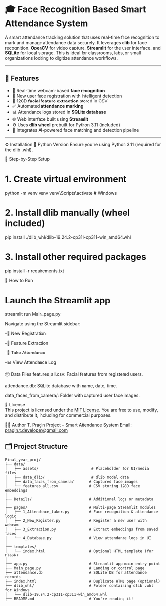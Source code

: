 # 🎓 Face Recognition Based Smart Attendance System

A smart attendance tracking solution that uses real-time face recognition to mark and manage attendance data securely. It leverages **dlib** for face recognition, **OpenCV** for video capture, **Streamlit** for the user interface, and **SQLite** for local storage. This is ideal for classrooms, labs, or small organizations looking to digitize attendance workflows.

---

## 📌 Features

- 📸 Real-time webcam-based **face recognition**
- 🧍 New user face registration with intelligent detection
- 🧠 128D **facial feature extraction** stored in CSV
- ✅ Automated **attendance marking**
- 📊 Attendance logs stored in **SQLite database**
- 🌐 Web interface built using **Streamlit**
- ⚙️ Uses **dlib wheel** prebuilt for Python 3.11 (included)
- 🤖 Integrates AI-powered face matching and detection pipeline

---
⚙️ Installation
🐍 Python Version
Ensure you're using Python 3.11 (required for the dlib .whl).

🔧 Step-by-Step Setup

# 1. Create virtual environment
python -m venv venv
venv\Scripts\activate          # Windows

# 2. Install dlib manually (wheel included)
pip install ./dlib_whl/dlib-19.24.2-cp311-cp311-win_amd64.whl

# 3. Install other required packages
pip install -r requirements.txt

🚀 How to Run

# Launch the Streamlit app
streamlit run Main_page.py

Navigate using the Streamlit sidebar:

-🧍 New Registration

-🧠 Feature Extraction

-📸 Take Attendance

-📊 View Attendance Log

📦 Data Files
features_all.csv: Facial features from registered users.

attendance.db: SQLite database with name, date, time.

data_faces_from_camera/: Folder with captured user face images.

📜 License  
This project is licensed under the [MIT License](LICENSE). You are free to use, modify, and distribute it, including for commercial purposes.

👨‍💻 Author
T. Pragin
Project – Smart Attendance System
Email: pragin.t.developer@gmail.com

## 🗂️ Project Structure

```plaintext
Final_year_proj/
├── data/
│   ├── assets/                        # Placeholder for UI/media files
│   ├── data_dlib/                     # dlib model data
│   ├── data_faces_from_camera/       # Captured face images
│   └── features_all.csv              # CSV storing 128D face embeddings
│
├── Details/                          # Additional logs or metadata
│
├── pages/                            # Multi-page Streamlit modules
│   ├── 1_Attendance_taker.py         # Face recognition & attendance logic
│   ├── 2_New_Register.py             # Register a new user with webcam
│   ├── 3_Extraction.py               # Extract embeddings from saved faces
│   └── 4_Database.py                 # View attendance logs in UI
│
├── templates/
│   └── index.html                    # Optional HTML template (for Flask)
│
├── app.py                            # Streamlit app main entry point
├── Main_page.py                      # Landing or control page
├── attendance.db                     # SQLite DB for attendance records
├── index.html                        # Duplicate HTML page (optional)
├── dlib_whl/                         # Folder containing dlib .whl for Windows
│   └── dlib-19.24.2-cp311-cp311-win_amd64.whl
├── README.md                         # You're reading it!





